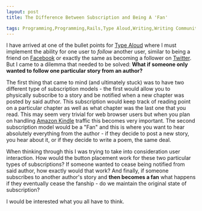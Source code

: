 ```yaml
---
layout: post
title: The Difference Between Subscription and Being A 'Fan'

tags: Programming,Programming,Rails,Type Aloud,Writing,Writing Community
---
```

<p>I have arrived at one of the bullet points for <a href="http://typealoud.com">Type Aloud</a> where I must implement the ability for one user to <em>follow</em> another user, similar to being a friend on <a href="http://facebook.com">Facebook</a> or exactly the same as becoming a follower on <a href="http://twitter.com">Twitter</a>. But I came to a dilemma that needed to be solved: <strong>What if someone only wanted to follow one particular story from an author?</strong></p>
<p>The first thing that came to mind (and ultimately stuck) was to have two different type of subscription models - the first would allow you to physically subscribe to a story and be notified when a new chapter was posted by said author. This subscription would keep track of reading point on a particular chapter as well as what chapter was the last one that you read. This may seem very trivial for web browser users but when you plan on handling <a href="http://www.amazon.com/Kindle-Amazons-Original-Wireless-generation/dp/B000FI73MA">Amazon Kindle</a> traffic this becomes very important. The second subscription model would be a "Fan" and this is where you want to hear absolutely everything from the author - if they decide to post a new story, you hear about it, or if they decide to write a poem, the same deal.</p>
<p>When thinking through this I was trying to take into consideration user interaction. How would the button placement work for these two particular types of subscriptions? If someone wanted to cease being notified from said author, how exactly would that work? And finally, if someone subscribes to another author's story and <strong>then becomes a fan</strong> what happens if they eventually cease the fanship - do we maintain the original state of subscription?</p>
<p>I would be interested what you all have to think.</p>

